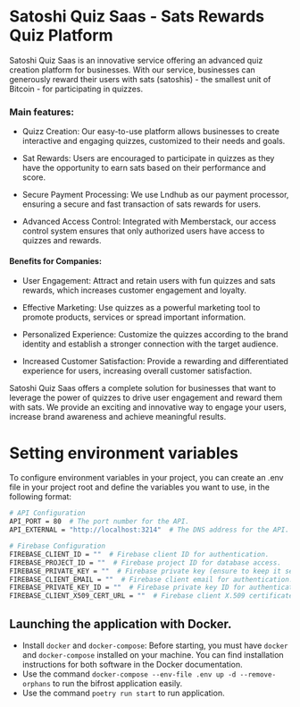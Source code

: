 # Satoshi Quiz Saas - Sats Rewards Quiz Platform
Satoshi Quiz Saas is an innovative service offering an advanced quiz creation platform for businesses. With our service, businesses can generously reward their users with sats (satoshis) - the smallest unit of Bitcoin - for participating in quizzes.

### Main features:

- Quizz Creation: Our easy-to-use platform allows businesses to create interactive and engaging quizzes, customized to their needs and goals.

- Sat Rewards: Users are encouraged to participate in quizzes as they have the opportunity to earn sats based on their performance and score.

- Secure Payment Processing: We use Lndhub as our payment processor, ensuring a secure and fast transaction of sats rewards for users.

- Advanced Access Control: Integrated with Memberstack, our access control system ensures that only authorized users have access to quizzes and rewards.

#### Benefits for Companies:

- User Engagement: Attract and retain users with fun quizzes and sats rewards, which increases customer engagement and loyalty.

- Effective Marketing: Use quizzes as a powerful marketing tool to promote products, services or spread important information.

- Personalized Experience: Customize the quizzes according to the brand identity and establish a stronger connection with the target audience.

- Increased Customer Satisfaction: Provide a rewarding and differentiated experience for users, increasing overall customer satisfaction.

Satoshi Quiz Saas offers a complete solution for businesses that want to leverage the power of quizzes to drive user engagement and reward them with sats. We provide an exciting and innovative way to engage your users, increase brand awareness and achieve meaningful results.

# Setting environment variables
To configure environment variables in your project, you can create an .env file in your project root and define the variables you want to use, in the following format:

```bash
# API Configuration
API_PORT = 80  # The port number for the API.
API_EXTERNAL = "http://localhost:3214"  # The DNS address for the API.

# Firebase Configuration
FIREBASE_CLIENT_ID = ""  # Firebase client ID for authentication.
FIREBASE_PROJECT_ID = ""  # Firebase project ID for database access.
FIREBASE_PRIVATE_KEY = ""  # Firebase private key (ensure to keep it secure).
FIREBASE_CLIENT_EMAIL = ""  # Firebase client email for authentication.
FIREBASE_PRIVATE_KEY_ID = ""  # Firebase private key ID for authentication.
FIREBASE_CLIENT_X509_CERT_URL = ""  # Firebase client X.509 certificate URL for authentication.
```

## Launching the application with Docker.

- Install `docker` and `docker-compose`: Before starting, you must have `docker` and `docker-compose` installed on your machine. You can find installation instructions for both software in the Docker documentation.
- Use the command `docker-compose --env-file .env up -d --remove-orphans` to run the bifrost application easily.
- Use the command `poetry run start` to run application.